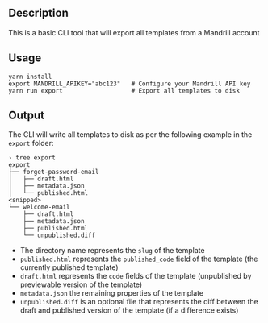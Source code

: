 ## Description

This is a basic CLI tool that will export all templates from a Mandrill account

## Usage

```
yarn install
export MANDRILL_APIKEY="abc123"   # Configure your Mandrill API key
yarn run export                   # Export all templates to disk
```

## Output

The CLI will write all templates to disk as per the following example in the `export` folder:

```
› tree export
export
├── forget-password-email
│   ├── draft.html
│   ├── metadata.json
│   └── published.html
<snipped>
└── welcome-email
    ├── draft.html
    ├── metadata.json
    ├── published.html
    └── unpublished.diff
```

- The directory name represents the `slug` of the template
- `published.html` represents the `published_code` field of the template (the currently published template)
- `draft.html` represents the `code` fields of the template (unpublished by previewable version of the template)
- `metadata.json` the remaining properties of the template
- `unpublished.diff` is an optional file that represents the diff between the draft and published version of the template (if a difference exists)
